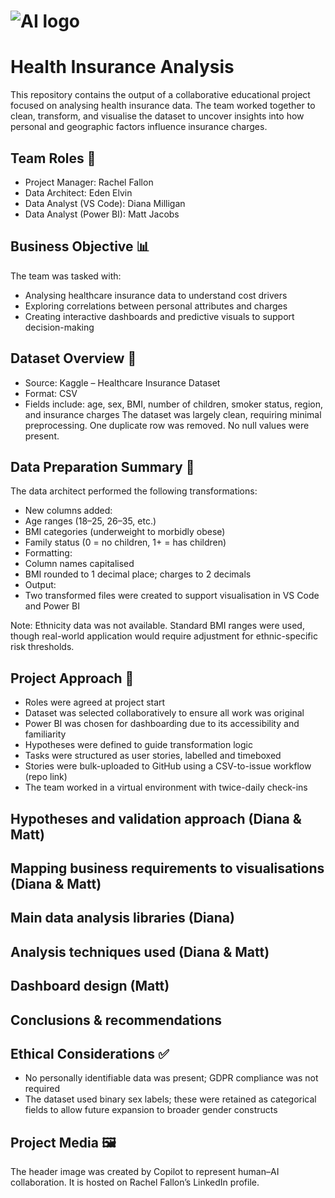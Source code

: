 # ![AI logo](https://media.licdn.com/dms/image/v2/D4E16AQGhs_RRie8XAw/profile-displaybackgroundimage-shrink_350_1400/B4EZhg5by7GcAY-/0/1753972326982?e=1762387200&v=beta&t=YZKH32qYFaO_mb401qru40kGNmlCB7pe0w43oRAXxng)

# Health Insurance Analysis
This repository contains the output of a collaborative educational project focused on analysing health insurance data. The team worked together to clean, transform, and visualise the dataset to uncover insights into how personal and geographic factors influence insurance charges.

## Team Roles 👥
- Project Manager: Rachel Fallon
- Data Architect: Eden Elvin
- Data Analyst (VS Code): Diana Milligan
- Data Analyst (Power BI): Matt Jacobs

## Business Objective 📊
The team was tasked with:
- Analysing healthcare insurance data to understand cost drivers
- Exploring correlations between personal attributes and charges
- Creating interactive dashboards and predictive visuals to support decision-making

## Dataset Overview 📁 
- Source: Kaggle – Healthcare Insurance Dataset
- Format: CSV
- Fields include: age, sex, BMI, number of children, smoker status, region, and insurance charges
The dataset was largely clean, requiring minimal preprocessing. One duplicate row was removed. No null values were present.

## Data Preparation Summary 🧹 
The data architect performed the following transformations:
- New columns added:
- Age ranges (18–25, 26–35, etc.)
- BMI categories (underweight to morbidly obese)
- Family status (0 = no children, 1+ = has children)
- Formatting:
- Column names capitalised
- BMI rounded to 1 decimal place; charges to 2 decimals
- Output:
- Two transformed files were created to support visualisation in VS Code and Power BI

Note: Ethnicity data was not available. Standard BMI ranges were used, though real-world application would require adjustment for ethnic-specific risk thresholds.

## Project Approach 🧠 
- Roles were agreed at project start
- Dataset was selected collaboratively to ensure all work was original
- Power BI was chosen for dashboarding due to its accessibility and familiarity
- Hypotheses were defined to guide transformation logic
- Tasks were structured as user stories, labelled and timeboxed
- Stories were bulk-uploaded to GitHub using a CSV-to-issue workflow (repo link)
- The team worked in a virtual environment with twice-daily check-ins

## Hypotheses and validation approach (Diana & Matt)

## Mapping business requirements to visualisations (Diana & Matt)

## Main data analysis libraries (Diana)

## Analysis techniques used (Diana & Matt)

## Dashboard design (Matt)

## Conclusions & recommendations

## Ethical Considerations ✅ 

- No personally identifiable data was present; GDPR compliance was not required
- The dataset used binary sex labels; these were retained as categorical fields to allow future expansion to broader gender constructs

## Project Media 🖼️ 

The header image was created by Copilot to represent human–AI collaboration. It is hosted on Rachel Fallon’s LinkedIn profile.

